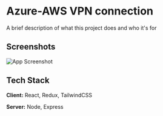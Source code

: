 # Azure-AWS VPN connection

A brief description of what this project does and who it's for


## Screenshots

![App Screenshot](https://via.placeholder.com/468x300?text=App+Screenshot+Here)


## Tech Stack

**Client:** React, Redux, TailwindCSS

**Server:** Node, Express


